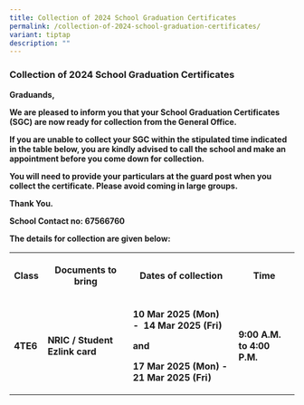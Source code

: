 ```yaml
---
title: Collection of 2024 School Graduation Certificates
permalink: /collection-of-2024-school-graduation-certificates/
variant: tiptap
description: ""
---
```

<h3><strong>Collection of 2024 School Graduation Certificates</strong></h3>
<p><strong>Graduands,</strong>
</p>
<p><strong>We are pleased to inform you that your School Graduation Certificates (SGC) are now ready for collection from the General Office.</strong>
</p>
<p><strong>If you are unable to collect your SGC within the stipulated time indicated in the table below, you are kindly advised to call the school and make an appointment before you come down for collection.&nbsp;&nbsp;&nbsp;&nbsp;</strong>
</p>
<p><strong>You will need to provide your particulars at the guard post when you collect the certificate. Please avoid coming in large groups.</strong>
</p>
<p><strong>Thank You.</strong>
</p>
<p><strong>School Contact no: 67566760</strong>
</p>
<p><strong>The details for collection are given below:</strong>
</p>
<p></p>
<table style="minWidth: 100px">
<colgroup>
<col>
<col>
<col>
<col>
</colgroup>
<tbody>
<tr>
<th rowspan="1" colspan="1">
<p>Class</p>
</th>
<th rowspan="1" colspan="1">
<p>Documents to bring</p>
</th>
<th rowspan="1" colspan="1">
<p>Dates of collection</p>
</th>
<th rowspan="1" colspan="1">
<p>Time</p>
</th>
</tr>
<tr>
<td rowspan="1" colspan="1">
<p><strong>4TE6</strong>
</p>
</td>
<td rowspan="1" colspan="1">
<p><strong>NRIC / Student Ezlink card</strong>
</p>
</td>
<td rowspan="1" colspan="1">
<p><strong>10 Mar 2025 (Mon)&nbsp; -&nbsp; 14 Mar 2025 (Fri) </strong>
</p>
<p><strong>and </strong>
</p>
<p><strong>17 Mar 2025 (Mon) - 21 Mar 2025 (Fri)</strong>
</p>
<p></p>
</td>
<td rowspan="1" colspan="1">
<p><strong>9:00 A.M. to 4:00 P.M.</strong>
</p>
</td>
</tr>
</tbody>
</table>
<p></p>